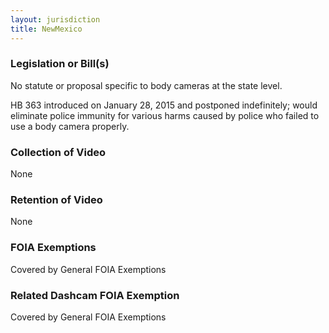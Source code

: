 ```yaml
---
layout: jurisdiction
title: NewMexico
---
```


### Legislation or Bill(s)

No statute or proposal specific to body cameras at the state level.

HB 363
introduced on January 28, 2015 and postponed indefinitely; would eliminate police immunity for various harms caused by police who failed to use a body camera properly. 

### Collection of Video

None

### Retention of Video

None

### FOIA Exemptions

Covered by General FOIA Exemptions


### Related Dashcam FOIA Exemption

Covered by General FOIA Exemptions

